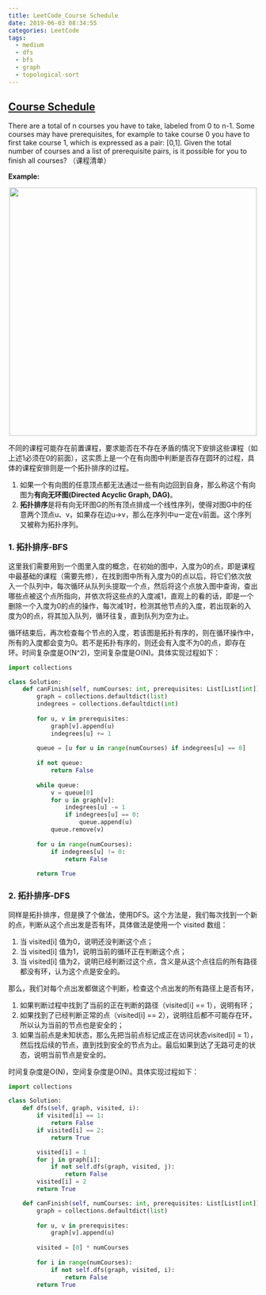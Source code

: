 ```yaml
---
title: LeetCode_Course Schedule
date: 2019-06-03 08:34:55
categories: LeetCode
tags: 
  - medium
  - dfs
  - bfs
  - graph
  - topological-sort
---
```


## [Course Schedule](https://leetcode.com/problems/course-schedule/)

There are a total of n courses you have to take, labeled from 0 to n-1. Some courses may have prerequisites, for example to take course 0 you have to first take course 1, which is expressed as a pair: [0,1]. Given the total number of courses and a list of prerequisite pairs, is it possible for you to finish all courses?
（课程清单）

<!--more-->

**Example:** 

<div align=center>
    <img src="/images/leetcode_207.png" width = "500" align=center/>
</div>

不同的课程可能存在前置课程，要求能否在不存在矛盾的情况下安排这些课程（如上述1必须在0的前面），这实质上是一个在有向图中判断是否存在圆环的过程，具体的课程安排则是一个拓扑排序的过程。

1. 如果一个有向图的任意顶点都无法通过一些有向边回到自身，那么称这个有向图为**有向无环图(Directed Acyclic Graph, DAG)**。
2. **拓扑排序**是将有向无环图G的所有顶点排成一个线性序列，使得对图G中的任意两个顶点u、v，如果存在边u->v，那么在序列中u一定在v前面。这个序列又被称为拓扑序列。


### 1. 拓扑排序-BFS

这里我们需要用到一个图里入度的概念，在初始的图中，入度为0的点，即是课程中最基础的课程（需要先修），在找到图中所有入度为0的点以后，将它们依次放入一个队列中，每次循环从队列头提取一个点，然后将这个点放入图中查询，查出哪些点被这个点所指向，并依次将这些点的入度减1，直观上的看的话，即是一个删除一个入度为0的点的操作，每次减1时，检测其他节点的入度，若出现新的入度为0的点，将其加入队列，循环往复，直到队列为空为止。

循环结束后，再次检查每个节点的入度，若该图是拓扑有序的，则在循环操作中，所有的入度都会变为0。若不是拓扑有序的，则还会有入度不为0的点，即存在环。时间复杂度是O(N^2)，空间复杂度是O(N)。具体实现过程如下：

```python
import collections

class Solution:
    def canFinish(self, numCourses: int, prerequisites: List[List[int]]) -> bool:
        graph = collections.defaultdict(list)
        indegrees = collections.defaultdict(int)
        
        for u, v in prerequisites:
            graph[v].append(u)
            indegrees[u] += 1
        
        queue = [u for u in range(numCourses) if indegrees[u] == 0]
        
        if not queue:
            return False
        
        while queue:
            v = queue[0]
            for u in graph[v]:
                indegrees[u] -= 1
                if indegrees[u] == 0:
                    queue.append(u)
            queue.remove(v)
        
        for u in range(numCourses):
            if indegrees[u] != 0:
                return False
        
        return True
```

### 2. 拓扑排序-DFS
同样是拓扑排序，但是换了个做法，使用DFS。这个方法是，我们每次找到一个新的点，判断从这个点出发是否有环，具体做法是使用一个 visited 数组：
1. 当 visited[i] 值为0，说明还没判断这个点；
2. 当 visited[i] 值为1，说明当前的循环正在判断这个点；
3. 当 visited[i] 值为2，说明已经判断过这个点，含义是从这个点往后的所有路径都没有环，认为这个点是安全的。

那么，我们对每个点出发都做这个判断，检查这个点出发的所有路径上是否有环，
1. 如果判断过程中找到了当前的正在判断的路径（visited[i] == 1），说明有环；
2. 如果找到了已经判断正常的点（visited[i] == 2），说明往后都不可能存在环，所以认为当前的节点也是安全的；
3. 如果当前点是未知状态，那么先把当前点标记成正在访问状态visited[i] = 1），然后找后续的节点，直到找到安全的节点为止。最后如果到达了无路可走的状态，说明当前节点是安全的。

时间复杂度是O(N)，空间复杂度是O(N)。具体实现过程如下：

```python
import collections

class Solution:
    def dfs(self, graph, visited, i):
        if visited[i] == 1:
            return False
        if visited[i] == 2:
            return True

        visited[i] = 1
        for j in graph[i]:
            if not self.dfs(graph, visited, j):
                return False
        visited[i] = 2
        return True

    def canFinish(self, numCourses: int, prerequisites: List[List[int]]) -> bool:
        graph = collections.defaultdict(list)
      
        for u, v in prerequisites:
            graph[v].append(u)
        
        visited = [0] * numCourses
        
        for i in range(numCourses):
            if not self.dfs(graph, visited, i):
                return False
        return True
```
